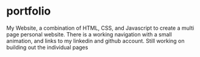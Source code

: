 # portfolio
My Website, a combination of HTML, CSS, and Javascript to create a multi page personal website. There is a working navigation with a small animation, and links to my linkedin and github account. 
 Still working on building out the individual pages

